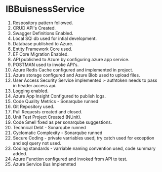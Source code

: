 # IBBuisnessService
1. Respository pattern followed.
2. CRUD API's Created.
3. Swagger Definitions Enabled.
4. Local SQl db used for intial development.
5. Database published to Azure.
6. Entity Framework Core used.
7. EF Core Migration Enabled.
8. API published to Azure by configuring azure app service.
9. POSTMAN used to invoke API's.
10. Azure Redis Cache configured and implemented in project.
11. Azure storage configured and Azure Blob used to upload files.
12. User Access Security Service implemented :- authtoken needs to pass in header access api.
13. Logging enabled.
14. Azure App Insight Configured to publish logs.
15. Code Quality Metrics - Sonarqube runned
17. Git Repository used.
18. Pull Requests created and closed.
19. Unit Test Project Created (NUnit).
20. Code Smell fixed as per sonarqube suggestions.
21. Technical Debt - Sonarqube runned
22. Cyclomatic Complexity - Sonarqube runned
23. Secure Coding - private varriables used, try catch used for exception and sql query not used.
24. Coding standards - varriable naming convention used, code summary added.
25. Azure Function configured and invoked from API to test.
26. Azure Service Bus Implemnted
